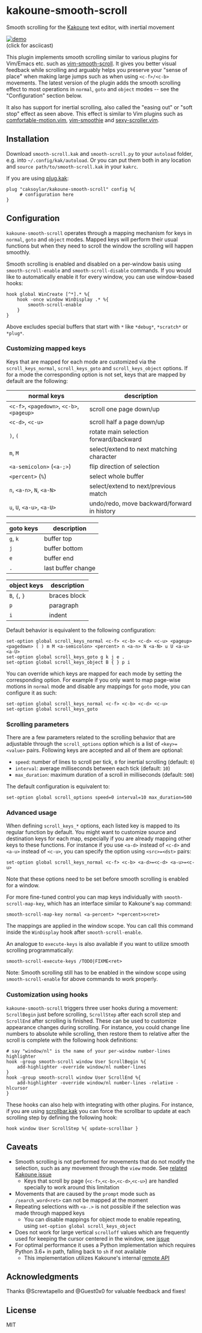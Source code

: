 # kakoune-smooth-scroll
Smooth scrolling for the [Kakoune](https://kakoune.org) text editor, with inertial movement

[![demo](https://caksoylar.github.io/kakoune-smooth-scroll/kakoune-smooth-scroll-v2-60fps.gif)](https://asciinema.org/a/m0DhKbv9AjAABOABKadgeYnH6?autoplay=1&loop=1)
<br/>(click for asciicast)

This plugin implements smooth scrolling similar to various plugins for Vim/Emacs etc. such as [vim-smooth-scroll](https://github.com/terryma/vim-smooth-scroll).
It gives you better visual feedback while scrolling and arguably helps you preserve your "sense of place" when making large jumps such as when using `<c-f>/<c-b>` movements.
The latest version of the plugin adds the smooth scrolling effect to most operations in `normal`, `goto` and `object` modes -- see the "Configuration" section below.

It also has support for inertial scrolling, also called the "easing out" or "soft stop" effect as seen above.
This effect is similar to Vim plugins such as [comfortable-motion.vim](https://github.com/yuttie/comfortable-motion.vim), [vim-smoothie](https://github.com/psliwka/vim-smoothie/) and [sexy-scroller.vim](https://github.com/joeytwiddle/sexy_scroller.vim).

## Installation
Download `smooth-scroll.kak` and `smooth-scroll.py` to your `autoload` folder, e.g. into `~/.config/kak/autoload`.
Or you can put them both in any location and `source path/to/smooth-scroll.kak` in your `kakrc`.

If you are using [plug.kak](https://github.com/andreyorst/plug.kak):
```kak
plug "caksoylar/kakoune-smooth-scroll" config %{
     # configuration here
}
```

## Configuration
`kakoune-smooth-scroll` operates through a mapping mechanism for keys in `normal`, `goto` and `object` modes.
Mapped keys will perform their usual functions but when they need to scroll the window the scrolling will happen smoothly.

Smooth scrolling is enabled and disabled on a per-window basis using `smooth-scroll-enable` and `smooth-scroll-disable` commands.
If you would like to automatically enable it for every window, you can use window-based hooks:
```kak
hook global WinCreate [^*].* %{
    hook -once window WinDisplay .* %{
        smooth-scroll-enable
    }
}
```

Above excludes special buffers that start with `*` like `*debug*`, `*scratch*` or `*plug*`.

### Customizing mapped keys
Keys that are mapped for each mode are customized via the `scroll_keys_normal`, `scroll_keys_goto` and `scroll_keys_object` options. If for a mode the corresponding option is not set, keys that are mapped by default are the following:

| **normal** keys                           | description                                 |
| ------                                    | ------                                      |
|`<c-f>`, `<pagedown>`, `<c-b>`, `<pageup>` | scroll one page down/up                     |
|`<c-d>`, `<c-u>`                           | scroll half a page down/up                  |
|`)`, `(`                                   | rotate main selection forward/backward      |
|`m`, `M`                                   | select/extend to next matching character    |
|`<a-semicolon>` (`<a-;>`)                  | flip direction of selection                 |
|`<percent>` (`%`)                          | select whole buffer                         |
|`n`, `<a-n>`, `N`, `<a-N>`                 | select/extend to next/previous match        |
|`u`, `U`, `<a-u>`, `<a-U>`                 | undo/redo, move backward/forward in history |

| **goto** keys                             | description                                 |
| ------                                    | ------                                      |
|`g`, `k`                                   | buffer top                                  |
|`j`                                        | buffer bottom                               |
|`e`                                        | buffer end                                  |
|`.`                                        | last buffer change                          |

| **object** keys                           | description                                 |
| ------                                    | ------                                      |
|`B`, `{`, `}`                              | braces block                                |
|`p`                                        | paragraph                                   |
|`i`                                        | indent                                      |

Default behavior is equivalent to the following configuration:
```kak
set-option global scroll_keys_normal <c-f> <c-b> <c-d> <c-u> <pageup> <pagedown> ( ) m M <a-semicolon> <percent> n <a-n> N <a-N> u U <a-u> <a-U>
set-option global scroll_keys_goto g k j e .
set-option global scroll_keys_object B { } p i
```

You can override which keys are mapped for each mode by setting the corresponding option.
For example if you only want to map page-wise motions in `normal` mode and disable any mappings for `goto` mode, you can configure it as such:
```kak
set-option global scroll_keys_normal <c-f> <c-b> <c-d> <c-u>
set-option global scroll_keys_goto
```

### Scrolling parameters
There are a few parameters related to the scrolling behavior that are adjustable through the `scroll_options` option which is a list of `<key>=<value>` pairs. Following keys are accepted and all of them are optional:
- `speed`: number of lines to scroll per tick, `0` for inertial scrolling (default: `0`)
- `interval`: average milliseconds between each tick (default: `10`)
- `max_duration`: maximum duration of a scroll in milliseconds (default: `500`)

The default configuration is equivalent to:
```kak
set-option global scroll_options speed=0 interval=10 max_duration=500
```

### Advanced usage

When defining `scroll_keys_*` options, each listed key is mapped to its regular function by default.
You might want to customize source and destination keys for each map, especially if you are already mapping other keys to these functions.
For instance if you use `<a-d>` instead of `<c-d>` and `<a-u>` instead of `<c-u>`, you can specify the option using `<src>=<dst>` pairs:
```kak
set-option global scroll_keys_normal <c-f> <c-b> <a-d>=<c-d> <a-u>=<c-u>
```

Note that these options need to be set before smooth scrolling is enabled for a window.

For more fine-tuned control you can map keys individually with `smooth-scroll-map-key`, which has an interface similar to Kakoune's `map` command:
```kak
smooth-scroll-map-key normal <a-percent> *<percent>s<ret>
```
The mappings are applied in the window scope. You can call this command inside the `WinDisplay` hook after `smooth-scroll-enable`.

An analogue to `execute-keys` is also available if you want to utilize smooth scrolling programmatically:
```kak
smooth-scroll-execute-keys /TODO|FIXME<ret>
```

Note: Smooth scrolling still has to be enabled in the window scope using `smooth-scroll-enable` for above commands to work properly.

### Customization using hooks

`kakoune-smooth-scroll` triggers three user hooks during a movement: `ScrollBegin` just before scrolling, `ScrollStep` after each scroll step and `ScrollEnd` after scrolling is finished. These can be used to customize appearance changes during scrolling. For instance, you could change line numbers to absolute while scrolling, then restore them to relative after the scroll is complete with the following hook definitions:
```kak
# say "window/nl" is the name of your per-window number-lines highlighter
hook -group smooth-scroll window User ScrollBegin %{
    add-highlighter -override window/nl number-lines
}
hook -group smooth-scroll window User ScrollEnd %{
    add-highlighter -override window/nl number-lines -relative -hlcursor
}
```

These hooks can also help with integrating with other plugins. For instance, if you are using [scrollbar.kak](https://github.com/sawdust-and-diamonds/scrollbar.kak) you can force the scrollbar to update at each scrolling step by defining the following hook:
```kak
hook window User ScrollStep %{ update-scrollbar }
```

## Caveats
- Smooth scrolling is not performed for movements that do not modify the selection, such as any movement through the `view` mode. See [related Kakoune issue](https://github.com/mawww/kakoune/issues/3616)
  - Keys that scroll by page (`<c-f>`,`<c-b>`,`<c-d>`,`<c-u>`) are handled specially to work around this limitation
- Movements that are caused by the `prompt` mode such as `/search_word<ret>` can not be mapped at the moment
- Repeating selections with `<a-.>` is not possible if the selection was made through mapped keys
  - You can disable mappings for object mode to enable repeating, using `set-option global scroll_keys_object`
- Does not work for large vertical `scrolloff` values which are frequently used for keeping the cursor centered in the window, see [issue](https://github.com/caksoylar/kakoune-smooth-scroll/issues/9)
- For optimal performance it uses a Python implementation which requires Python 3.6+ in path, falling back to `sh` if not available
  - This implementation utilizes Kakoune's internal [remote API](https://github.com/mawww/kakoune/blob/master/src/remote.hh)

## Acknowledgments
Thanks @Screwtapello and @Guest0x0 for valuable feedback and fixes!

## License
MIT
